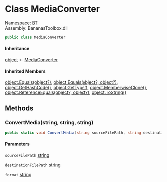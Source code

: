 # <a id="BT_MediaConverter"></a> Class MediaConverter

Namespace: [BT](BT.md)  
Assembly: BananasToolbox.dll  

```csharp
public class MediaConverter
```

#### Inheritance

[object](https://learn.microsoft.com/dotnet/api/system.object) ← 
[MediaConverter](BT.MediaConverter.md)

#### Inherited Members

[object.Equals\(object?\)](https://learn.microsoft.com/dotnet/api/system.object.equals\#system\-object\-equals\(system\-object\)), 
[object.Equals\(object?, object?\)](https://learn.microsoft.com/dotnet/api/system.object.equals\#system\-object\-equals\(system\-object\-system\-object\)), 
[object.GetHashCode\(\)](https://learn.microsoft.com/dotnet/api/system.object.gethashcode), 
[object.GetType\(\)](https://learn.microsoft.com/dotnet/api/system.object.gettype), 
[object.MemberwiseClone\(\)](https://learn.microsoft.com/dotnet/api/system.object.memberwiseclone), 
[object.ReferenceEquals\(object?, object?\)](https://learn.microsoft.com/dotnet/api/system.object.referenceequals), 
[object.ToString\(\)](https://learn.microsoft.com/dotnet/api/system.object.tostring)

## Methods

### <a id="BT_MediaConverter_ConvertMedia_System_String_System_String_System_String_"></a> ConvertMedia\(string, string, string\)

```csharp
public static void ConvertMedia(string sourceFilePath, string destinationFilePath, string format)
```

#### Parameters

`sourceFilePath` [string](https://learn.microsoft.com/dotnet/api/system.string)

`destinationFilePath` [string](https://learn.microsoft.com/dotnet/api/system.string)

`format` [string](https://learn.microsoft.com/dotnet/api/system.string)


